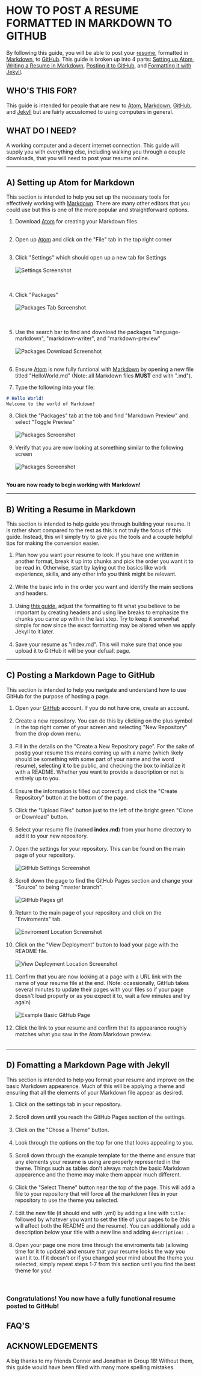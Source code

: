 # **HOW TO POST A RESUME FORMATTED IN MARKDOWN TO GITHUB**

By following this guide, you will be able to post your [resume](https://bochk44.github.io/ "My Resume"), formatted in [Markdown], to [GitHub]. This guide is broken up into 4 parts: <a href="#first_step">Setting up Atom</a>, <a href="#second_step">Writing a Resume in Markdown</a>, <a href="#third_step">Posting it to GitHub</a>, and <a href="#fourth_step">Formatting it with Jekyll</a>.

WHO'S THIS FOR?
---
This guide is intended for people that are new to [Atom], [Markdown], [GitHub], and [Jekyll] but are fairly accustomed to using computers in general.

WHAT DO I NEED?
---
A working computer and a decent internet connection. This guide will supply you with everything else, including walking you through a couple downloads, that you will need to post your resume online.

---

## A) <a id="first_step">Setting up Atom for Markdown</a>


This section is intended to help you set up the necessary tools for effectively working with [Markdown]. There are many other editors that you could use but this is one of the more popular and straightforward options.

  1. Download [Atom] for creating your Markdown files <br> <br>
  2. Open up [Atom] and click on the "File" tab in the top right corner <br> <br>
  3. Click "Settings" which should open up a new tab for Settings<br> <br>
![Settings Screenshot](/README_Pictures/Screenshot1.jpg "Settings Location") <br> <br> <br>
  4. Click "Packages"<br> <br>
![Packages Tab Screenshot](https://bochk3.github.io/README_Pictures/Screenshot2.png "Packages Location") <br> <br> <br>
  5. Use the search bar to find and download the packages "language-markdown", "markdown-writer", and "markdown-preview" <br> <br>
![Packages Download Screenshot](https://bochk3.github.io/README_Pictures/Screenshot3.png "Downloads") <br> <br>

  6. Ensure [Atom] is now fully funtional with [Markdown] by opening a new file titled "HelloWorld.md" (Note: all Markdown files __MUST__ end with ".md").
  7. Type the following into your file:<br>
```markdown
# Hello World!
Welcome to the world of Markdown!
```
  8. Click the "Packages" tab at the tob and find "Markdown Preview" and select "Toggle Preview" <br> <br>
![Packages Screenshot](https://bochk3.github.io/README_Pictures/Screenshot4.png "Toggle Preview Location") <br> <br>
  9. Verify that you are now looking at something similar to the following screen <br> <br>
![Packages Screenshot](https://bochk3.github.io/README_Pictures/Screenshot5.png "Example Screen") <br> <br>

**You are now ready to begin working with Markdown!**

---

## B) <a id="second_step">Writing a Resume in Markdown</a>


This section is intended to help guide you through building your resume. It is rather short compared to the rest as this is not truly the focus of this guide. Instead, this will simply try to give you the tools and a couple helpful tips for making the conversion easier. <br>

  1. Plan how you want your resume to look. If you have one written in another format, break it up into chunks and pick the order you want it to be read in. Otherwise, start by laying out the basics like work experience, skills, and any other info you think might be relevant. <br> <br>
  2. Write the basic info in the order you want and identify the main sections and headers. <br> <br>
  3. Using [this guide](https://github.com/adam-p/markdown-here/wiki/Markdown-Cheatsheet "Quick Markdown Guide"), adjust the formatting to fit what you believe to be important by creating headers and using line breaks to emphasize the chunks you came up with in the last step. Try to keep it somewhat simple for now since the exact formatting may be altered when we apply Jekyll to it later. <br> <br>
  4. Save your resume as "index.md". This will make sure that once you upload it to GitHub it will be your defualt page.

---

## C) <a id="third_step">Posting a Markdown Page to GitHub</a>


This section is intended to help you navigate and understand how to use GitHub for the purpose of hosting a page. <br>

  1. Open your [GitHub] account. If you do not have one, create an account. <br> <br>
  2. Create a new repository. You can do this by clicking on the plus symbol in the top right corner of your screen and selecting "New Repository" from the drop down menu. <br> <br>
  3. Fill in the details on the "Create a New Repository page". For the sake of postig your resume this means coming up with a name (which likely should be something with some part of your name and the word resume), selecting it to be public, and checking the box to initialize it with a README. Whether you want to provide a description or not is entirely up to you. <br> <br>
  4. Ensure the information is filled out correctly and click the "Create Repository" button at the bottom of the page. <br> <br>
  5. Click the "Upload Files" button just to the left of the bright green "Clone or Download" button. <br> <br>
  6. Select your resume file (named **index.md**) from your home directory to add it to your new repository. <br> <br>
  7. Open the settings for your repository. This can be found on the main page of your repository. <br> <br>
  ![GitHub Settings Screenshot](https://bochk3.github.io/README_Pictures/Screenshot6.png "Setting Location") <br> <br>
  8. Scroll down the page to find the GitHub Pages section and change your "Source" to being "master branch".<br> <br>
  ![GitHub Pages gif](https://bochk3.github.io/README_gifs/enable_github_pages.gif "GitHub Pages Location") <br> <br>
  12. Return to the main page of your repository and click on the "Enviroments" tab. <br> <br>
  ![Enviroment Location Screenshot](https://bochk3.github.io/README_Pictures/Screenshot7.png "Enviroment Location") <br> <br>
  13. Click on the "View Deployment" button to load your page with the README file. <br> <br>
  ![View Deployment Location Screenshot](https://bochk3.github.io/README_Pictures/Screenshot8.png "View Deployment Button") <br> <br>
  14. Confirm that you are now looking at a page with a URL link with the name of your resume file at the end. (Note: ocassionally, GitHub takes several minutes to update their pages with your files so if your page doesn't load properly or as you expect it to, wait a few minutes and try again) <br> <br>
    ![Example Basic GitHub Page](https://bochk3.github.io/README_Pictures/Screenshot9.png "Basic GitHub Page") <br> <br>
  15. Click the link to your resume and confirm that its appearance roughly matches what you saw in the Atom Markdown preview. <br> <br>
  
  

---

## D) <a id="fourth_step">Fomatting a Markdown Page with Jekyll</a>


This section is intended to help you format your resume and improve on the basic Markdown appearence. Much of this will be applying a theme and ensuring that all the elements of your Markdown file appear as desired. <br>

  1. Click on the settings tab in your repository. <br> <br>
  2. Scroll down until you reach the GitHub Pages section of the settings. <br> <br>
  3. Click on the "Chose a Theme" button. <br> <br>
  4. Look through the options on the top for one that looks appealing to you. <br> <br>
  5. Scroll down through the example template for the theme and ensure that any elements your resume is using are properly represented in the theme. Things such as tables don't always match the basic Markdown appearence and the theme may make them appear much different. <br> <br>
  6. Click the "Select Theme" button near the top of the page. This will add a file to your repository that will force all the markdown files in your repository to use the theme you selected. <br> <br>
  7. Edit the new file (it should end with .yml) by adding a line with `title: ` followed by whatever you want to set the title of your pages to be (this will affect both the README and the resume). You can additionally add a description below your title with a new line and adding `description: `. <br> <br>
  8. Open your page one more time through the enviroments tab (allowing time for it to update) and ensure that your resume looks the way you want it to. If it doesn't or if you changed your mind about the theme you selected, simply repeat steps 1-7 from this section until you find the best theme for you! <br> <br> <br>
  
  ### Congratulations! You now have a fully functional resume posted to GitHub!
  
  FAQ'S
  ---
  
  
  ACKNOWLEDGEMENTS
  ---
  
  A big thanks to my friends Conner and Jonathan in Group 18! Without them, this guide would have been filled with many more spelling mistakes.


[Atom]: https://atom.io/
[GitHub]: https://github.com/
[Markdown]: https://www.markdownguide.org/
[Jekyll]: https://jekyllrb.com/
